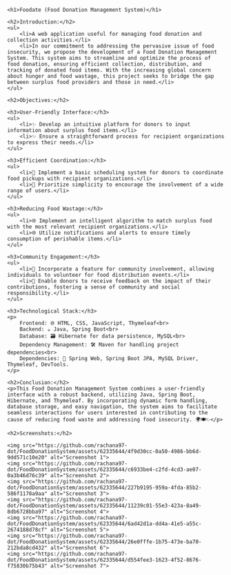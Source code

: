 
    <h1>Foodate (Food Donation Management System)</h1>

    <h2>Introduction:</h2>
    <ul>
        <li>A web application useful for managing food donation and collection activities.</li>
        <li>In our commitment to addressing the pervasive issue of food insecurity, we propose the development of a Food Donation Management System. This system aims to streamline and optimize the process of food donation, ensuring efficient collection, distribution, and tracking of donated food items. With the increasing global concern about hunger and food wastage, this project seeks to bridge the gap between surplus food providers and those in need.</li>
    </ul>

    <h2>Objectives:</h2>

    <h3>User-Friendly Interface:</h3>
    <ul>
        <li>✨ Develop an intuitive platform for donors to input information about surplus food items.</li>
        <li>✨ Ensure a straightforward process for recipient organizations to express their needs.</li>
    </ul>

    <h3>Efficient Coordination:</h3>
    <ul>
        <li>📅 Implement a basic scheduling system for donors to coordinate food pickups with recipient organizations.</li>
        <li>📅 Prioritize simplicity to encourage the involvement of a wide range of users.</li>
    </ul>

    <h3>Reducing Food Wastage:</h3>
    <ul>
        <li>🌐 Implement an intelligent algorithm to match surplus food with the most relevant recipient organizations.</li>
        <li>🌐 Utilize notifications and alerts to ensure timely consumption of perishable items.</li>
    </ul>

    <h3>Community Engagement:</h3>
    <ul>
        <li>🤝 Incorporate a feature for community involvement, allowing individuals to volunteer for food distribution events.</li>
        <li>🤝 Enable donors to receive feedback on the impact of their contributions, fostering a sense of community and social responsibility.</li>
    </ul>

    <h3>Technological Stack:</h3>
    <p>
        Frontend: 🌐 HTML, CSS, JavaScript, Thymeleaf<br>
        Backend: ☕ Java, Spring Boot<br>
        Database: 🗃 Hibernate for data persistence, MySQL<br>
        Dependency Management: 🛠 Maven for handling project dependencies<br>
        Dependencies: 🔄 Spring Web, Spring Boot JPA, MySQL Driver, Thymeleaf, DevTools.
    </p>

    <h2>Conclusion:</h2>
    <p>This Food Donation Management System combines a user-friendly interface with a robust backend, utilizing Java, Spring Boot, Hibernate, and Thymeleaf. By incorporating dynamic form handling, database storage, and easy navigation, the system aims to facilitate seamless interactions for users interested in contributing to the cause of reducing food waste and addressing food insecurity. 🌍🍽️✨</p>

    <h2>Screenshots:</h2>

    <img src="https://github.com/rachana97-dot/FoodDonationSystem/assets/62335644/4f9d30cc-0a50-4986-bb6d-9dd571c10e20" alt="Screenshot 1">
    <img src="https://github.com/rachana97-dot/FoodDonationSystem/assets/62335644/c6933be4-c2fd-4cd3-ae07-0a3b46d76c39" alt="Screenshot 2">
    <img src="https://github.com/rachana97-dot/FoodDonationSystem/assets/62335644/227b9195-959a-4fda-85b2-586f1178a9aa" alt="Screenshot 3">
    <img src="https://github.com/rachana97-dot/FoodDonationSystem/assets/62335644/11239c01-55e3-423a-8a49-8db6728bba97" alt="Screenshot 4">
    <img src="https://github.com/rachana97-dot/FoodDonationSystem/assets/62335644/6ad42d1a-dd4a-41e5-a55c-2674188d78cf" alt="Screenshot 5">
    <img src="https://github.com/rachana97-dot/FoodDonationSystem/assets/62335644/26e0fffe-1b75-473e-ba70-212bda8cd432" alt="Screenshot 6">
    <img src="https://github.com/rachana97-dot/FoodDonationSystem/assets/62335644/d554fee3-1623-4f52-8676-f75830b75b43" alt="Screenshot 7">
